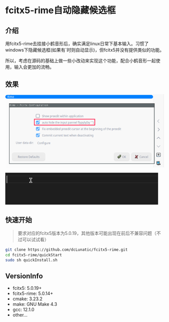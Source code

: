 # fcitx5-rime自动隐藏候选框
## 介绍

用fcitx5-rime去挂接小鹤音形后，确实满足linux日常下基本输入。习惯了windows下隐藏候选框(如果有`时则自动显示)，但fcitx5并没有提供类似的功能。

所以，考虑在源码的基础上做一些小改动来实现这个功能，配合小鹤音形一起使用，输入会更加的流畅。

## 效果

![](assets/2.png)

![](assets/1.gif)

## 快速开始
> 要求对应的fcitx5版本为5.0.19，其他版本可能出现在前后不兼容问题（不过可以试试看）
```sh
git clone https://github.com/dcLunatic/fcitx5-rime.git
cd fcitx5-rime/quickStart
sudo sh quickInstall.sh
```

## VersionInfo
- fcitx5: 5.0.19+
- fcitx5-rime: 5.0.14+
- cmake: 3.23.2
- make: GNU Make 4.3
- gcc: 12.1.0
- other...

